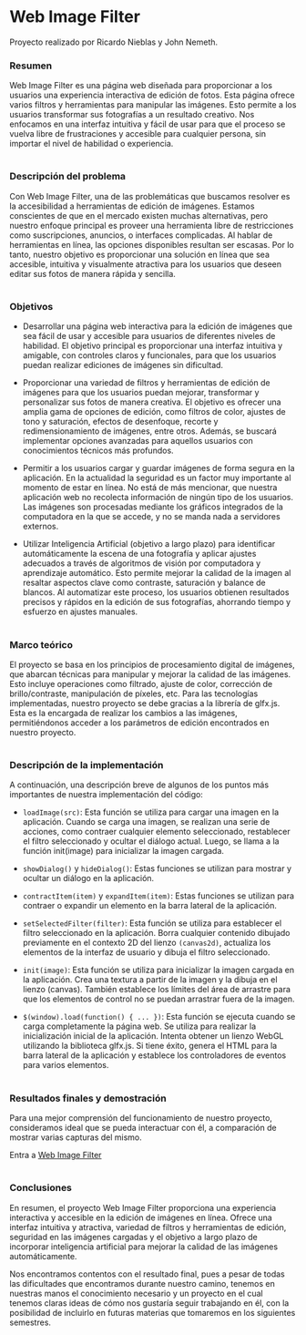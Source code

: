 # **Web Image Filter**

Proyecto realizado por Ricardo Nieblas y John Nemeth.

### **Resumen**

Web Image Filter es una página web diseñada para proporcionar a los usuarios una experiencia interactiva de edición de fotos. Esta página ofrece varios filtros y herramientas para manipular las imágenes. Esto permite a los usuarios transformar sus fotografías a un resultado creativo. Nos enfocamos en una interfaz intuitiva y fácil de usar para que el proceso se vuelva libre de frustraciones y accesible para cualquier persona, sin importar el nivel de habilidad o experiencia.

#

### **Descripción del problema**

Con Web Image Filter, una de las problemáticas que buscamos resolver es la accesibilidad a herramientas de edición de imágenes. Estamos conscientes de que en el mercado existen muchas alternativas, pero nuestro enfoque principal es proveer una herramienta libre de restricciones como suscripciones, anuncios, o interfaces complicadas. Al hablar de herramientas en línea, las opciones disponibles resultan ser escasas. Por lo tanto, nuestro objetivo es proporcionar una solución en línea que sea accesible, intuitiva y visualmente atractiva para los usuarios que deseen editar sus fotos de manera rápida y sencilla.

#

### **Objetivos**

- Desarrollar una página web interactiva para la edición de imágenes que sea fácil de usar y accesible para usuarios de diferentes niveles de habilidad. El objetivo principal es proporcionar una interfaz intuitiva y amigable, con controles claros y funcionales, para que los usuarios puedan realizar ediciones de imágenes sin dificultad.

- Proporcionar una variedad de filtros y herramientas de edición de imágenes para que los usuarios puedan mejorar, transformar y personalizar sus fotos de manera creativa. El objetivo es ofrecer una amplia gama de opciones de edición, como filtros de color, ajustes de tono y saturación, efectos de desenfoque, recorte y redimensionamiento de imágenes, entre otros. Además, se buscará implementar opciones avanzadas para aquellos usuarios con conocimientos técnicos más profundos.

- Permitir a los usuarios cargar y guardar imágenes de forma segura en la aplicación. En la actualidad la seguridad es un factor muy importante al momento de estar en línea. No está de más mencionar, que nuestra aplicación web no recolecta información de ningún tipo de los usuarios. Las imágenes son procesadas mediante los gráficos integrados de la computadora en la que se accede, y no se manda nada a servidores externos.

- Utilizar Inteligencia Artificial (objetivo a largo plazo) para identificar automáticamente la escena de una fotografía y aplicar ajustes adecuados a través de algoritmos de visión por computadora y aprendizaje automático. Esto permite mejorar la calidad de la imagen al resaltar aspectos clave como contraste, saturación y balance de blancos. Al automatizar este proceso, los usuarios obtienen resultados precisos y rápidos en la edición de sus fotografías, ahorrando tiempo y esfuerzo en ajustes manuales.

#

### **Marco teórico**

El proyecto se basa en los principios de procesamiento digital de imágenes, que abarcan técnicas para manipular y mejorar la calidad de las imágenes. Esto incluye operaciones como filtrado, ajuste de color, corrección de brillo/contraste, manipulación de píxeles, etc. Para las tecnologías implementadas, nuestro proyecto se debe gracias a la librería de glfx.js. Esta es la encargada de realizar los cambios a las imágenes, permitiéndonos acceder a los parámetros de edición encontrados en nuestro proyecto.

#

### **Descripción de la implementación**

A continuación, una descripción breve de algunos de los puntos más importantes de nuestra implementación del código:

- `loadImage(src)`: Esta función se utiliza para cargar una imagen en la aplicación. Cuando se carga una imagen, se realizan una serie de acciones, como contraer cualquier elemento seleccionado, restablecer el filtro seleccionado y ocultar el diálogo actual. Luego, se llama a la función init(image) para inicializar la imagen cargada.

- `showDialog()` y `hideDialog()`: Estas funciones se utilizan para mostrar y ocultar un diálogo en la aplicación.


- `contractItem(item)` y `expandItem(item)`: Estas funciones se utilizan para contraer o expandir un elemento en la barra lateral de la aplicación.

- `setSelectedFilter(filter)`: Esta función se utiliza para establecer el filtro seleccionado en la aplicación. Borra cualquier contenido dibujado previamente en el contexto 2D del lienzo `(canvas2d)`, actualiza los elementos de la interfaz de usuario y dibuja el filtro seleccionado.

- `init(image)`: Esta función se utiliza para inicializar la imagen cargada en la aplicación. Crea una textura a partir de la imagen y la dibuja en el lienzo (canvas). También establece los límites del área de arrastre para que los elementos de control no se puedan arrastrar fuera de la imagen.

- `$(window).load(function() { ... })`: Esta función se ejecuta cuando se carga completamente la página web. Se utiliza para realizar la inicialización inicial de la aplicación. Intenta obtener un lienzo WebGL utilizando la biblioteca glfx.js. Si tiene éxito, genera el HTML para la barra lateral de la aplicación y establece los controladores de eventos para varios elementos.

#

### **Resultados finales y demostración**

Para una mejor comprensión del funcionamiento de nuestro proyecto, consideramos ideal que se pueda interactuar con él, a comparación de mostrar varias capturas del mismo.

Entra a [Web Image Filter](https://ricardonieblas.github.io/Web-Image-Filter/)

#

### **Conclusiones**

En resumen, el proyecto Web Image Filter proporciona una experiencia interactiva y accesible en la edición de imágenes en línea. Ofrece una interfaz intuitiva y atractiva, variedad de filtros y herramientas de edición, seguridad en las imágenes cargadas y el objetivo a largo plazo de incorporar inteligencia artificial para mejorar la calidad de las imágenes automáticamente.

Nos encontramos contentos con el resultado final, pues a pesar de todas las dificultades que encontramos durante nuestro camino, tenemos en nuestras manos el conocimiento necesario y un proyecto en el cual tenemos claras ideas de cómo nos gustaría seguir trabajando en él, con la posibilidad de incluirlo en futuras materias que tomaremos en los siguientes semestres.
